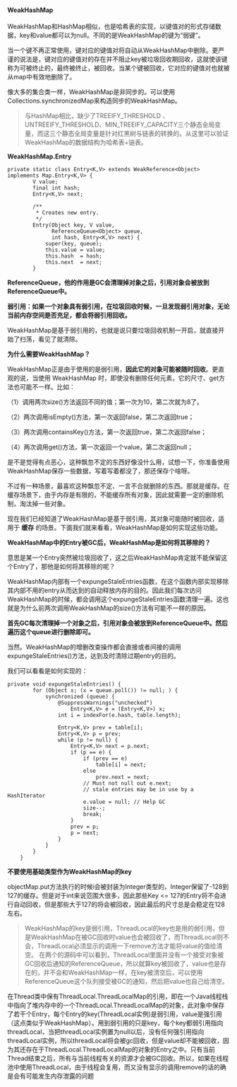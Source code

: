 #### WeakHashMap

WeakHashMap和HashMap相似，也是哈希表的实现，以键值对的形式存储数据，key和value都可以为null。不同的是WeakHashMap的键为“弱键”。

当一个键不再正常使用，键对应的键值对将自动从WeakHashMap中删除。更严谨的说法是，键对应的键值对的存在并不阻止key被垃圾回收期回收，这就使该键称为可被终止的，最终被终止，被回收。当某个键被回收，它对应的键值对也就被从map中有效地删除了。

像大多的集合类一样，WeakHashMap是非同步的。可以使用Collections.synchronizedMap来构造同步的WeakHashMap。


> 与HashMap相比，缺少了TREEIFY_THRESHOLD 、UNTREEIFY_THRESHOLD、MIN_TREEIFY_CAPACITY三个静态全局变量，而这三个静态全局变量是针对红黑树与链表的转换的。从这里可以验证WeakHashMap的数据结构为哈希表+链表。


**WeakHashMap.Entry**

```
private static class Entry<K,V> extends WeakReference<Object> implements Map.Entry<K,V> {
        V value;
        final int hash;
        Entry<K,V> next;

        /**
         * Creates new entry.
         */
        Entry(Object key, V value,
              ReferenceQueue<Object> queue,
              int hash, Entry<K,V> next) {
            super(key, queue);
            this.value = value;
            this.hash  = hash;
            this.next  = next;
        }
```

**ReferenceQueue，他的作用是GC会清理掉对象之后，引用对象会被放到ReferenceQueue中。**

**弱引用：如果一个对象具有弱引用，在垃圾回收时候，一旦发现弱引用对象，无论当前内存空间是否充足，都会将弱引用回收。**

WeakHashMap是基于弱引用的，也就是说只要垃圾回收机制一开启，就直接开始了扫荡，看见了就清除。

**为什么需要WeakHashMap？**

WeakHashMap正是由于使用的是弱引用，**因此它的对象可能被随时回收**。更直观的说，当使用 WeakHashMap 时，即使没有删除任何元素，它的尺寸、get方法也可能不一样。比如：

（1）调用两次size()方法返回不同的值；第一次为10，第二次就为8了。

（2）两次调用isEmpty()方法，第一次返回false，第二次返回true；

（3）两次调用containsKey()方法，第一次返回true，第二次返回false；

（4）两次调用get()方法，第一次返回一个value，第二次返回null；

是不是觉得有点恶心，这种飘忽不定的东西好像没什么用，试想一下，你准备使用WeakHashMap保存一些数据，写着写着都没了，那还保存个啥呀。

不过有一种场景，最喜欢这种飘忽不定、一言不合就删除的东西。那就是缓存。在缓存场景下，由于内存是有限的，不能缓存所有对象，因此就需要一定的删除机制，淘汰掉一些对象。

现在我们已经知道了WeakHashMap是基于弱引用，其对象可能随时被回收，适用于 **缓存** 的场景。下面我们就来看看，WeakHashMap是如何实现这些功能。


**WeakHashMap中的Entry被GC后，WeakHashMap是如何将其移除的？**

意思是某一个Entry突然被垃圾回收了，这之后WeakHashMap肯定就不能保留这个Entry了，那他是如何将其移除的呢？

WeakHashMap内部有一个expungeStaleEntries函数，在这个函数内部实现移除其内部不用的entry从而达到的自动释放内存的目的。因此我们每次访问WeakHashMap的时候，都会调用这个expungeStaleEntries函数清理一遍。这也就是为什么前两次调用WeakHashMap的size()方法有可能不一样的原因。

**首先GC每次清理掉一个对象之后，引用对象会被放到ReferenceQueue中。然后遍历这个queue进行删除即可。**

当然。WeakHashMap的增删改查操作都会直接或者间接的调用expungeStaleEntries()方法，达到及时清除过期entry的目的。

我们可以看看是如何实现的：
```
private void expungeStaleEntries() {
        for (Object x; (x = queue.poll()) != null; ) {
            synchronized (queue) {
                @SuppressWarnings("unchecked")
                    Entry<K,V> e = (Entry<K,V>) x;
                int i = indexFor(e.hash, table.length);

                Entry<K,V> prev = table[i];
                Entry<K,V> p = prev;
                while (p != null) {
                    Entry<K,V> next = p.next;
                    if (p == e) {
                        if (prev == e)
                            table[i] = next;
                        else
                            prev.next = next;
                        // Must not null out e.next;
                        // stale entries may be in use by a HashIterator
                        e.value = null; // Help GC
                        size--;
                        break;
                    }
                    prev = p;
                    p = next;
                }
            }
        }
    }
```
**不要使用基础类型作为WeakHashMap的key**

objectMap.put方法执行的时候i会被封装为Integer类型的，Integer保留了-128到127的缓存。但是对于int来说范围大很多，因此那些Key <= 127的Entry将不会进行自动回收，但是那些大于127的将会被回收，因此最后的尺寸总是会稳定在128左右。


> WeakHashMap的key是弱引用，ThreadLocal的key也是用的弱引用，但是WeakHashMap在被GC回收时value也会被回收了，而ThreadLocal则不会，ThreadLocal必须显示的调用一下remove方法才能将value的值给清空。
在两个的源码中可以看到，ThreadLocal里面并没有一个接受对象被GC回收后通知的ReferenceQueue，所以就算key被回收了，value也是存在的，并不会和WeakHashMap一样，在key被清空后，可以使用ReferenceQueue这个队列接受被GC的通知，然后把value也自己给清空。

在Thread类中保有ThreadLocal.ThreadLocalMap的引用，即在一个Java线程栈中指向了堆内存中的一个ThreadLocal.ThreadLocalMap的对象，此对象中保存了若干个Entry，每个Entry的key(ThreadLocal实例)是弱引用，value是强引用（这点类似于WeakHashMap）。用到弱引用的只是key，每个key都弱引用指向threadLocal，当把threadLocal实例置为null以后，没有任何强引用指向threadLocal实例，所以threadLocal将会被gc回收，但是value却不能被回收，因为其还存在于ThreadLocal.ThreadLocalMap的对象的Entry之中。只有当前Thread结束之后，所有与当前线程有关的资源才会被GC回收。所以，如果在线程池中使用ThreadLocal，由于线程会复用，而又没有显示的调用remove的话的确是会有可能发生内存泄露的问题
